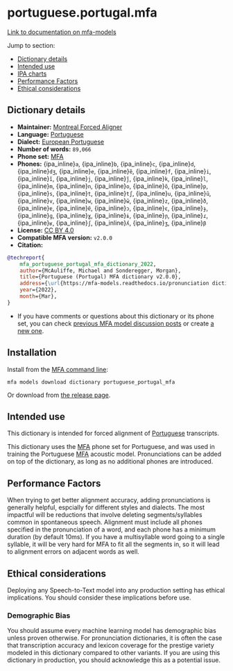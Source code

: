 
# portuguese.portugal.mfa

[Link to documentation on mfa-models](https://mfa-models.readthedocs.io/en/main/dictionary/portuguese_portugal_mfa.html)

Jump to section:

- [Dictionary details](#dictionary-details)
- [Intended use](#intended-use)
- [IPA charts](#ipa-charts)
- [Performance Factors](#performance-factors)
- [Ethical considerations](#ethical-considerations)

## Dictionary details

- **Maintainer:** [Montreal Forced Aligner](https://montreal-forced-aligner.readthedocs.io/)
- **Language:** [Portuguese](https://en.wikipedia.org/wiki/Portuguese_language)
- **Dialect:** [European Portuguese](https://en.wikipedia.org/wiki/European_Portuguese)
- **Number of words:** `89,066`
- **Phone set:** [MFA](https://mfa-models.readthedocs.io/en/refactor/mfa_phone_set.html#portuguese)
- **Phones:** {ipa_inline}`a`, {ipa_inline}`b`, {ipa_inline}`c`, {ipa_inline}`d`, {ipa_inline}`dʒ`, {ipa_inline}`e`, {ipa_inline}`ẽ`, {ipa_inline}`f`, {ipa_inline}`i`, {ipa_inline}`ĩ`, {ipa_inline}`j`, {ipa_inline}`j̃`, {ipa_inline}`k`, {ipa_inline}`l`, {ipa_inline}`m`, {ipa_inline}`n`, {ipa_inline}`o`, {ipa_inline}`õ`, {ipa_inline}`p`, {ipa_inline}`s`, {ipa_inline}`t`, {ipa_inline}`tʃ`, {ipa_inline}`u`, {ipa_inline}`ũ`, {ipa_inline}`v`, {ipa_inline}`w`, {ipa_inline}`w̃`, {ipa_inline}`z`, {ipa_inline}`ð`, {ipa_inline}`ɐ`, {ipa_inline}`ɐ̃`, {ipa_inline}`ɔ`, {ipa_inline}`ɛ`, {ipa_inline}`ɟ`, {ipa_inline}`ɡ`, {ipa_inline}`ɣ`, {ipa_inline}`ɨ`, {ipa_inline}`ɲ`, {ipa_inline}`ɾ`, {ipa_inline}`ʁ`, {ipa_inline}`ʃ`, {ipa_inline}`ʎ`, {ipa_inline}`ʒ`, {ipa_inline}`β`
- **License:** [CC BY 4.0](https://github.com/MontrealCorpusTools/mfa-models/tree/main/dictionary/portuguese/portugal_mfa/v2.0.0/LICENSE)
- **Compatible MFA version:** `v2.0.0`
- **Citation:**

```bibtex
@techreport{
	mfa_portuguese_portugal_mfa_dictionary_2022,
	author={McAuliffe, Michael and Sonderegger, Morgan},
	title={Portuguese (Portugal) MFA dictionary v2.0.0},
	address={\url{https://mfa-models.readthedocs.io/pronunciation dictionary/Portuguese/Portuguese (Portugal) MFA dictionary v2_0_0.html}},
	year={2022},
	month={Mar},
}
```

- If you have comments or questions about this dictionary or its phone set, you can check [previous MFA model discussion posts](https://github.com/MontrealCorpusTools/mfa-models/discussions?discussions_q=Portuguese+Portugal+MFA+dictionary+v2.0.0) or create [a new one](https://github.com/MontrealCorpusTools/mfa-models/discussions/new).

## Installation

Install from the [MFA command line](https://montreal-forced-aligner.readthedocs.io/en/latest/user_guide/models/index.html):

```
mfa models download dictionary portuguese_portugal_mfa
```

Or download from [the release page](https://github.com/MontrealCorpusTools/mfa-models/releases/tag/dictionary-portuguese_portugal_mfa-v2.0.0).

## Intended use

This dictionary is intended for forced alignment of [Portuguese](https://en.wikipedia.org/wiki/Portuguese_language) transcripts.

This dictionary uses the [MFA](https://mfa-models.readthedocs.io/en/refactor/mfa_phone_set.html#portuguese) phone set for Portuguese, and was used in training the Portuguese [MFA](https://mfa-models.readthedocs.io/en/refactor/mfa_phone_set.html#portuguese) acoustic model.
Pronunciations can be added on top of the dictionary, as long as no additional phones are introduced.

## Performance Factors

When trying to get better alignment accuracy, adding pronunciations is generally helpful, espcially for different styles and dialects.  The most impactful will be reductions that
involve deleting segments/syllables common in spontaneous speech.  Alignment must include all phones specified in the pronunciation of a word, and each phone has
a minimum duration (by default 10ms). If you have a multisyllable word going to a single syllable, it will be very hard for MFA to fit all the segments in,
so it will lead to alignment errors on adjacent words as well.

## Ethical considerations

Deploying any Speech-to-Text model into any production setting has ethical implications. You should consider these implications before use.

### Demographic Bias

You should assume every machine learning model has demographic bias unless proven otherwise.
For pronunciation dictionaries, it is often the case that transcription accuracy and lexicon coverage for the prestige variety modeled in this dictionary compared to other variants.
If you are using this dictionary in production, you should acknowledge this as a potential issue.
